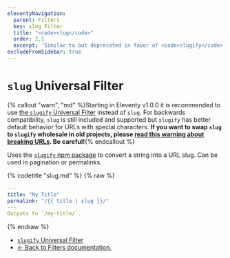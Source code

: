 ```yaml
---
eleventyNavigation:
  parent: Filters
  key: slug Filter
  title: "<code>slug</code>"
  order: 2.1
  excerpt: 'Similar to but deprecated in favor of <code>slugify</code>'
excludeFromSidebar: true
---
```

# `slug` Universal Filter

{% callout "warn", "md" %}Starting in Eleventy v1.0.0 it is recommended to use [the `slugify` Universal Filter](/docs/filters/slugify/) instead of `slug`. For backwards compatibility, `slug` is still included and supported but `slugify` has better default behavior for URLs with special characters. **If you want to swap `slug` to `slugify` wholesale in old projects, please [read this warning about breaking URLs](/docs/filters/slugify/#changing-slug-to-slugify). Be careful!**{% endcallout %}

Uses the [`slugify` npm package](https://www.npmjs.com/package/slugify) to convert a string into a URL slug. Can be used in pagination or permalinks.

{% codetitle "slug.md" %}
{% raw %}

```yaml
---
title: "My Title"
permalink: "/{{ title | slug }}/"
---
Outputs to `/my-title/`.
```

{% endraw %}

- [`slugify` Universal Filter](/docs/filters/slugify/)
- [← Back to Filters documentation.](/docs/filters/)
